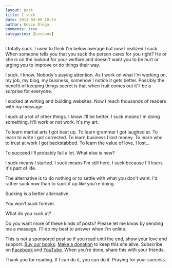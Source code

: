 ```yaml
---
layout: post
title: I suck
date: 2013-04-09 10:53
author: Kevin Olega
comments: true
categories: [Lessons]
---
```

I totally suck. I used to think I'm below average but now I realized I suck. When someone tells you that you suck the person cares for you right? He or she is on the lookout for your welfare and doesn't want you to be hurt or urging you to improve or do things their way.

I suck. I know. Nobody's paying attention. As I work on what I'm working on, my job, my blog, my business, somehow I notice it gets better. Possibly the benefit of keeping things secret is that when fruit comes out it'll be a surprise for everyone.

I sucked at writing and building websites. Now I reach thousands of readers with my message.

I suck at a lot of other things. I know I'll be better. I suck means I'm doing something. It'll work or not work. It's my art.

To learn martial arts I got beat up. To learn grammar I got laughed at. To learn to write I got corrected. To learn business I lost money. To learn who to trust at work I got backstabbed. To learn the value of love, I lost...

To succeed I'll probably fail a lot. What else is new?

I suck means I started. I suck means I'm still here. I suck because I'll learn. It's part of life.

The alternative is to do nothing or to settle with what you don't want. I'd rather suck now than to suck it up like you're doing.

Sucking is a better alternative.

You won't suck forever.

What do you suck at?

Do you want more of these kinds of posts? Please let me know by sending me a message. I'll do my best to answer when I'm online.

This is not a sponsored post so if you read until the end, show your love and support. [Buy our books](http://callcentertrainingtips.com/promos/).  [Make a donation](http://callcentertrainingtips.com/support/) to keep this site alive. Subscribe on [Facebook](https://www.facebook.com/callcentertrainingtips/) and [YouTube](https://www.youtube.com/channel/UCSRyiovg_InMdQAe7Fn0LtA). When you're done, share this with your friends. 

Thank you for reading. If I can do it, you can do it. Praying for your success.
